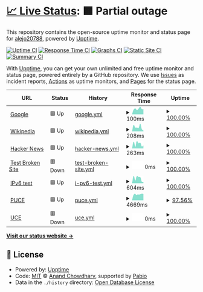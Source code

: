 # [📈 Live Status](https://alejo20788.github.io/uptime2): <!--live status--> **🟧 Partial outage**

This repository contains the open-source uptime monitor and status page for [alejo20788](https://alejo20788.github.io/uptime2), powered by [Upptime](https://github.com/upptime/upptime).

[![Uptime CI](https://github.com/alejo20788/uptime2/workflows/Uptime%20CI/badge.svg)](https://github.com/alejo20788/uptime2/actions?query=workflow%3A%22Uptime+CI%22)
[![Response Time CI](https://github.com/alejo20788/uptime2/workflows/Response%20Time%20CI/badge.svg)](https://github.com/alejo20788/uptime2/actions?query=workflow%3A%22Response+Time+CI%22)
[![Graphs CI](https://github.com/alejo20788/uptime2/workflows/Graphs%20CI/badge.svg)](https://github.com/alejo20788/uptime2/actions?query=workflow%3A%22Graphs+CI%22)
[![Static Site CI](https://github.com/alejo20788/uptime2/workflows/Static%20Site%20CI/badge.svg)](https://github.com/alejo20788/uptime2/actions?query=workflow%3A%22Static+Site+CI%22)
[![Summary CI](https://github.com/alejo20788/uptime2/workflows/Summary%20CI/badge.svg)](https://github.com/alejo20788/uptime2/actions?query=workflow%3A%22Summary+CI%22)

With [Upptime](https://upptime.js.org), you can get your own unlimited and free uptime monitor and status page, powered entirely by a GitHub repository. We use [Issues](https://github.com/alejo20788/uptime2/issues) as incident reports, [Actions](https://github.com/alejo20788/uptime2/actions) as uptime monitors, and [Pages](https://alejo20788.github.io/uptime2) for the status page.

<!--start: status pages-->
<!-- This summary is generated by Upptime (https://github.com/upptime/upptime) -->
<!-- Do not edit this manually, your changes will be overwritten -->
<!-- prettier-ignore -->
| URL | Status | History | Response Time | Uptime |
| --- | ------ | ------- | ------------- | ------ |
| <img alt="" src="https://icons.duckduckgo.com/ip3/www.google.com.ico" height="13"> [Google](https://www.google.com) | 🟩 Up | [google.yml](https://github.com/alejo20788/uptime2/commits/HEAD/history/google.yml) | <details><summary><img alt="Response time graph" src="./graphs/google/response-time-week.png" height="20"> 100ms</summary><br><a href="https://alejo20788.github.io/uptime2/history/google"><img alt="Response time 114" src="https://img.shields.io/endpoint?url=https%3A%2F%2Fraw.githubusercontent.com%2Falejo20788%2Fuptime2%2FHEAD%2Fapi%2Fgoogle%2Fresponse-time.json"></a><br><a href="https://alejo20788.github.io/uptime2/history/google"><img alt="24-hour response time 94" src="https://img.shields.io/endpoint?url=https%3A%2F%2Fraw.githubusercontent.com%2Falejo20788%2Fuptime2%2FHEAD%2Fapi%2Fgoogle%2Fresponse-time-day.json"></a><br><a href="https://alejo20788.github.io/uptime2/history/google"><img alt="7-day response time 100" src="https://img.shields.io/endpoint?url=https%3A%2F%2Fraw.githubusercontent.com%2Falejo20788%2Fuptime2%2FHEAD%2Fapi%2Fgoogle%2Fresponse-time-week.json"></a><br><a href="https://alejo20788.github.io/uptime2/history/google"><img alt="30-day response time 114" src="https://img.shields.io/endpoint?url=https%3A%2F%2Fraw.githubusercontent.com%2Falejo20788%2Fuptime2%2FHEAD%2Fapi%2Fgoogle%2Fresponse-time-month.json"></a><br><a href="https://alejo20788.github.io/uptime2/history/google"><img alt="1-year response time 114" src="https://img.shields.io/endpoint?url=https%3A%2F%2Fraw.githubusercontent.com%2Falejo20788%2Fuptime2%2FHEAD%2Fapi%2Fgoogle%2Fresponse-time-year.json"></a></details> | <details><summary><a href="https://alejo20788.github.io/uptime2/history/google">100.00%</a></summary><a href="https://alejo20788.github.io/uptime2/history/google"><img alt="All-time uptime 100.00%" src="https://img.shields.io/endpoint?url=https%3A%2F%2Fraw.githubusercontent.com%2Falejo20788%2Fuptime2%2FHEAD%2Fapi%2Fgoogle%2Fuptime.json"></a><br><a href="https://alejo20788.github.io/uptime2/history/google"><img alt="24-hour uptime 100.00%" src="https://img.shields.io/endpoint?url=https%3A%2F%2Fraw.githubusercontent.com%2Falejo20788%2Fuptime2%2FHEAD%2Fapi%2Fgoogle%2Fuptime-day.json"></a><br><a href="https://alejo20788.github.io/uptime2/history/google"><img alt="7-day uptime 100.00%" src="https://img.shields.io/endpoint?url=https%3A%2F%2Fraw.githubusercontent.com%2Falejo20788%2Fuptime2%2FHEAD%2Fapi%2Fgoogle%2Fuptime-week.json"></a><br><a href="https://alejo20788.github.io/uptime2/history/google"><img alt="30-day uptime 100.00%" src="https://img.shields.io/endpoint?url=https%3A%2F%2Fraw.githubusercontent.com%2Falejo20788%2Fuptime2%2FHEAD%2Fapi%2Fgoogle%2Fuptime-month.json"></a><br><a href="https://alejo20788.github.io/uptime2/history/google"><img alt="1-year uptime 100.00%" src="https://img.shields.io/endpoint?url=https%3A%2F%2Fraw.githubusercontent.com%2Falejo20788%2Fuptime2%2FHEAD%2Fapi%2Fgoogle%2Fuptime-year.json"></a></details>
| <img alt="" src="https://icons.duckduckgo.com/ip3/en.wikipedia.org.ico" height="13"> [Wikipedia](https://en.wikipedia.org) | 🟩 Up | [wikipedia.yml](https://github.com/alejo20788/uptime2/commits/HEAD/history/wikipedia.yml) | <details><summary><img alt="Response time graph" src="./graphs/wikipedia/response-time-week.png" height="20"> 208ms</summary><br><a href="https://alejo20788.github.io/uptime2/history/wikipedia"><img alt="Response time 213" src="https://img.shields.io/endpoint?url=https%3A%2F%2Fraw.githubusercontent.com%2Falejo20788%2Fuptime2%2FHEAD%2Fapi%2Fwikipedia%2Fresponse-time.json"></a><br><a href="https://alejo20788.github.io/uptime2/history/wikipedia"><img alt="24-hour response time 41" src="https://img.shields.io/endpoint?url=https%3A%2F%2Fraw.githubusercontent.com%2Falejo20788%2Fuptime2%2FHEAD%2Fapi%2Fwikipedia%2Fresponse-time-day.json"></a><br><a href="https://alejo20788.github.io/uptime2/history/wikipedia"><img alt="7-day response time 208" src="https://img.shields.io/endpoint?url=https%3A%2F%2Fraw.githubusercontent.com%2Falejo20788%2Fuptime2%2FHEAD%2Fapi%2Fwikipedia%2Fresponse-time-week.json"></a><br><a href="https://alejo20788.github.io/uptime2/history/wikipedia"><img alt="30-day response time 213" src="https://img.shields.io/endpoint?url=https%3A%2F%2Fraw.githubusercontent.com%2Falejo20788%2Fuptime2%2FHEAD%2Fapi%2Fwikipedia%2Fresponse-time-month.json"></a><br><a href="https://alejo20788.github.io/uptime2/history/wikipedia"><img alt="1-year response time 213" src="https://img.shields.io/endpoint?url=https%3A%2F%2Fraw.githubusercontent.com%2Falejo20788%2Fuptime2%2FHEAD%2Fapi%2Fwikipedia%2Fresponse-time-year.json"></a></details> | <details><summary><a href="https://alejo20788.github.io/uptime2/history/wikipedia">100.00%</a></summary><a href="https://alejo20788.github.io/uptime2/history/wikipedia"><img alt="All-time uptime 100.00%" src="https://img.shields.io/endpoint?url=https%3A%2F%2Fraw.githubusercontent.com%2Falejo20788%2Fuptime2%2FHEAD%2Fapi%2Fwikipedia%2Fuptime.json"></a><br><a href="https://alejo20788.github.io/uptime2/history/wikipedia"><img alt="24-hour uptime 100.00%" src="https://img.shields.io/endpoint?url=https%3A%2F%2Fraw.githubusercontent.com%2Falejo20788%2Fuptime2%2FHEAD%2Fapi%2Fwikipedia%2Fuptime-day.json"></a><br><a href="https://alejo20788.github.io/uptime2/history/wikipedia"><img alt="7-day uptime 100.00%" src="https://img.shields.io/endpoint?url=https%3A%2F%2Fraw.githubusercontent.com%2Falejo20788%2Fuptime2%2FHEAD%2Fapi%2Fwikipedia%2Fuptime-week.json"></a><br><a href="https://alejo20788.github.io/uptime2/history/wikipedia"><img alt="30-day uptime 100.00%" src="https://img.shields.io/endpoint?url=https%3A%2F%2Fraw.githubusercontent.com%2Falejo20788%2Fuptime2%2FHEAD%2Fapi%2Fwikipedia%2Fuptime-month.json"></a><br><a href="https://alejo20788.github.io/uptime2/history/wikipedia"><img alt="1-year uptime 100.00%" src="https://img.shields.io/endpoint?url=https%3A%2F%2Fraw.githubusercontent.com%2Falejo20788%2Fuptime2%2FHEAD%2Fapi%2Fwikipedia%2Fuptime-year.json"></a></details>
| <img alt="" src="https://icons.duckduckgo.com/ip3/news.ycombinator.com.ico" height="13"> [Hacker News](https://news.ycombinator.com) | 🟩 Up | [hacker-news.yml](https://github.com/alejo20788/uptime2/commits/HEAD/history/hacker-news.yml) | <details><summary><img alt="Response time graph" src="./graphs/hacker-news/response-time-week.png" height="20"> 263ms</summary><br><a href="https://alejo20788.github.io/uptime2/history/hacker-news"><img alt="Response time 277" src="https://img.shields.io/endpoint?url=https%3A%2F%2Fraw.githubusercontent.com%2Falejo20788%2Fuptime2%2FHEAD%2Fapi%2Fhacker-news%2Fresponse-time.json"></a><br><a href="https://alejo20788.github.io/uptime2/history/hacker-news"><img alt="24-hour response time 168" src="https://img.shields.io/endpoint?url=https%3A%2F%2Fraw.githubusercontent.com%2Falejo20788%2Fuptime2%2FHEAD%2Fapi%2Fhacker-news%2Fresponse-time-day.json"></a><br><a href="https://alejo20788.github.io/uptime2/history/hacker-news"><img alt="7-day response time 263" src="https://img.shields.io/endpoint?url=https%3A%2F%2Fraw.githubusercontent.com%2Falejo20788%2Fuptime2%2FHEAD%2Fapi%2Fhacker-news%2Fresponse-time-week.json"></a><br><a href="https://alejo20788.github.io/uptime2/history/hacker-news"><img alt="30-day response time 277" src="https://img.shields.io/endpoint?url=https%3A%2F%2Fraw.githubusercontent.com%2Falejo20788%2Fuptime2%2FHEAD%2Fapi%2Fhacker-news%2Fresponse-time-month.json"></a><br><a href="https://alejo20788.github.io/uptime2/history/hacker-news"><img alt="1-year response time 277" src="https://img.shields.io/endpoint?url=https%3A%2F%2Fraw.githubusercontent.com%2Falejo20788%2Fuptime2%2FHEAD%2Fapi%2Fhacker-news%2Fresponse-time-year.json"></a></details> | <details><summary><a href="https://alejo20788.github.io/uptime2/history/hacker-news">100.00%</a></summary><a href="https://alejo20788.github.io/uptime2/history/hacker-news"><img alt="All-time uptime 100.00%" src="https://img.shields.io/endpoint?url=https%3A%2F%2Fraw.githubusercontent.com%2Falejo20788%2Fuptime2%2FHEAD%2Fapi%2Fhacker-news%2Fuptime.json"></a><br><a href="https://alejo20788.github.io/uptime2/history/hacker-news"><img alt="24-hour uptime 100.00%" src="https://img.shields.io/endpoint?url=https%3A%2F%2Fraw.githubusercontent.com%2Falejo20788%2Fuptime2%2FHEAD%2Fapi%2Fhacker-news%2Fuptime-day.json"></a><br><a href="https://alejo20788.github.io/uptime2/history/hacker-news"><img alt="7-day uptime 100.00%" src="https://img.shields.io/endpoint?url=https%3A%2F%2Fraw.githubusercontent.com%2Falejo20788%2Fuptime2%2FHEAD%2Fapi%2Fhacker-news%2Fuptime-week.json"></a><br><a href="https://alejo20788.github.io/uptime2/history/hacker-news"><img alt="30-day uptime 100.00%" src="https://img.shields.io/endpoint?url=https%3A%2F%2Fraw.githubusercontent.com%2Falejo20788%2Fuptime2%2FHEAD%2Fapi%2Fhacker-news%2Fuptime-month.json"></a><br><a href="https://alejo20788.github.io/uptime2/history/hacker-news"><img alt="1-year uptime 100.00%" src="https://img.shields.io/endpoint?url=https%3A%2F%2Fraw.githubusercontent.com%2Falejo20788%2Fuptime2%2FHEAD%2Fapi%2Fhacker-news%2Fuptime-year.json"></a></details>
| <img alt="" src="https://icons.duckduckgo.com/ip3/thissitedoesnotexist.koj.co.ico" height="13"> [Test Broken Site](https://thissitedoesnotexist.koj.co) | 🟥 Down | [test-broken-site.yml](https://github.com/alejo20788/uptime2/commits/HEAD/history/test-broken-site.yml) | <details><summary><img alt="Response time graph" src="./graphs/test-broken-site/response-time-week.png" height="20"> 0ms</summary><br><a href="https://alejo20788.github.io/uptime2/history/test-broken-site"><img alt="Response time 0" src="https://img.shields.io/endpoint?url=https%3A%2F%2Fraw.githubusercontent.com%2Falejo20788%2Fuptime2%2FHEAD%2Fapi%2Ftest-broken-site%2Fresponse-time.json"></a><br><a href="https://alejo20788.github.io/uptime2/history/test-broken-site"><img alt="24-hour response time 0" src="https://img.shields.io/endpoint?url=https%3A%2F%2Fraw.githubusercontent.com%2Falejo20788%2Fuptime2%2FHEAD%2Fapi%2Ftest-broken-site%2Fresponse-time-day.json"></a><br><a href="https://alejo20788.github.io/uptime2/history/test-broken-site"><img alt="7-day response time 0" src="https://img.shields.io/endpoint?url=https%3A%2F%2Fraw.githubusercontent.com%2Falejo20788%2Fuptime2%2FHEAD%2Fapi%2Ftest-broken-site%2Fresponse-time-week.json"></a><br><a href="https://alejo20788.github.io/uptime2/history/test-broken-site"><img alt="30-day response time 0" src="https://img.shields.io/endpoint?url=https%3A%2F%2Fraw.githubusercontent.com%2Falejo20788%2Fuptime2%2FHEAD%2Fapi%2Ftest-broken-site%2Fresponse-time-month.json"></a><br><a href="https://alejo20788.github.io/uptime2/history/test-broken-site"><img alt="1-year response time 0" src="https://img.shields.io/endpoint?url=https%3A%2F%2Fraw.githubusercontent.com%2Falejo20788%2Fuptime2%2FHEAD%2Fapi%2Ftest-broken-site%2Fresponse-time-year.json"></a></details> | <details><summary><a href="https://alejo20788.github.io/uptime2/history/test-broken-site">100.00%</a></summary><a href="https://alejo20788.github.io/uptime2/history/test-broken-site"><img alt="All-time uptime 100.00%" src="https://img.shields.io/endpoint?url=https%3A%2F%2Fraw.githubusercontent.com%2Falejo20788%2Fuptime2%2FHEAD%2Fapi%2Ftest-broken-site%2Fuptime.json"></a><br><a href="https://alejo20788.github.io/uptime2/history/test-broken-site"><img alt="24-hour uptime 100.00%" src="https://img.shields.io/endpoint?url=https%3A%2F%2Fraw.githubusercontent.com%2Falejo20788%2Fuptime2%2FHEAD%2Fapi%2Ftest-broken-site%2Fuptime-day.json"></a><br><a href="https://alejo20788.github.io/uptime2/history/test-broken-site"><img alt="7-day uptime 100.00%" src="https://img.shields.io/endpoint?url=https%3A%2F%2Fraw.githubusercontent.com%2Falejo20788%2Fuptime2%2FHEAD%2Fapi%2Ftest-broken-site%2Fuptime-week.json"></a><br><a href="https://alejo20788.github.io/uptime2/history/test-broken-site"><img alt="30-day uptime 100.00%" src="https://img.shields.io/endpoint?url=https%3A%2F%2Fraw.githubusercontent.com%2Falejo20788%2Fuptime2%2FHEAD%2Fapi%2Ftest-broken-site%2Fuptime-month.json"></a><br><a href="https://alejo20788.github.io/uptime2/history/test-broken-site"><img alt="1-year uptime 100.00%" src="https://img.shields.io/endpoint?url=https%3A%2F%2Fraw.githubusercontent.com%2Falejo20788%2Fuptime2%2FHEAD%2Fapi%2Ftest-broken-site%2Fuptime-year.json"></a></details>
| <img alt="" src="https://icons.duckduckgo.com/ip3/null.ico" height="13"> [IPv6 test](forwardemail.net) | 🟩 Up | [i-pv6-test.yml](https://github.com/alejo20788/uptime2/commits/HEAD/history/i-pv6-test.yml) | <details><summary><img alt="Response time graph" src="./graphs/i-pv6-test/response-time-week.png" height="20"> 604ms</summary><br><a href="https://alejo20788.github.io/uptime2/history/i-pv6-test"><img alt="Response time 599" src="https://img.shields.io/endpoint?url=https%3A%2F%2Fraw.githubusercontent.com%2Falejo20788%2Fuptime2%2FHEAD%2Fapi%2Fi-pv6-test%2Fresponse-time.json"></a><br><a href="https://alejo20788.github.io/uptime2/history/i-pv6-test"><img alt="24-hour response time 155" src="https://img.shields.io/endpoint?url=https%3A%2F%2Fraw.githubusercontent.com%2Falejo20788%2Fuptime2%2FHEAD%2Fapi%2Fi-pv6-test%2Fresponse-time-day.json"></a><br><a href="https://alejo20788.github.io/uptime2/history/i-pv6-test"><img alt="7-day response time 604" src="https://img.shields.io/endpoint?url=https%3A%2F%2Fraw.githubusercontent.com%2Falejo20788%2Fuptime2%2FHEAD%2Fapi%2Fi-pv6-test%2Fresponse-time-week.json"></a><br><a href="https://alejo20788.github.io/uptime2/history/i-pv6-test"><img alt="30-day response time 599" src="https://img.shields.io/endpoint?url=https%3A%2F%2Fraw.githubusercontent.com%2Falejo20788%2Fuptime2%2FHEAD%2Fapi%2Fi-pv6-test%2Fresponse-time-month.json"></a><br><a href="https://alejo20788.github.io/uptime2/history/i-pv6-test"><img alt="1-year response time 599" src="https://img.shields.io/endpoint?url=https%3A%2F%2Fraw.githubusercontent.com%2Falejo20788%2Fuptime2%2FHEAD%2Fapi%2Fi-pv6-test%2Fresponse-time-year.json"></a></details> | <details><summary><a href="https://alejo20788.github.io/uptime2/history/i-pv6-test">100.00%</a></summary><a href="https://alejo20788.github.io/uptime2/history/i-pv6-test"><img alt="All-time uptime 100.00%" src="https://img.shields.io/endpoint?url=https%3A%2F%2Fraw.githubusercontent.com%2Falejo20788%2Fuptime2%2FHEAD%2Fapi%2Fi-pv6-test%2Fuptime.json"></a><br><a href="https://alejo20788.github.io/uptime2/history/i-pv6-test"><img alt="24-hour uptime 100.00%" src="https://img.shields.io/endpoint?url=https%3A%2F%2Fraw.githubusercontent.com%2Falejo20788%2Fuptime2%2FHEAD%2Fapi%2Fi-pv6-test%2Fuptime-day.json"></a><br><a href="https://alejo20788.github.io/uptime2/history/i-pv6-test"><img alt="7-day uptime 100.00%" src="https://img.shields.io/endpoint?url=https%3A%2F%2Fraw.githubusercontent.com%2Falejo20788%2Fuptime2%2FHEAD%2Fapi%2Fi-pv6-test%2Fuptime-week.json"></a><br><a href="https://alejo20788.github.io/uptime2/history/i-pv6-test"><img alt="30-day uptime 100.00%" src="https://img.shields.io/endpoint?url=https%3A%2F%2Fraw.githubusercontent.com%2Falejo20788%2Fuptime2%2FHEAD%2Fapi%2Fi-pv6-test%2Fuptime-month.json"></a><br><a href="https://alejo20788.github.io/uptime2/history/i-pv6-test"><img alt="1-year uptime 100.00%" src="https://img.shields.io/endpoint?url=https%3A%2F%2Fraw.githubusercontent.com%2Falejo20788%2Fuptime2%2FHEAD%2Fapi%2Fi-pv6-test%2Fuptime-year.json"></a></details>
| <img alt="" src="https://icons.duckduckgo.com/ip3/www.puce.edu.ec.ico" height="13"> [PUCE](https://www.puce.edu.ec/) | 🟩 Up | [puce.yml](https://github.com/alejo20788/uptime2/commits/HEAD/history/puce.yml) | <details><summary><img alt="Response time graph" src="./graphs/puce/response-time-week.png" height="20"> 4669ms</summary><br><a href="https://alejo20788.github.io/uptime2/history/puce"><img alt="Response time 4613" src="https://img.shields.io/endpoint?url=https%3A%2F%2Fraw.githubusercontent.com%2Falejo20788%2Fuptime2%2FHEAD%2Fapi%2Fpuce%2Fresponse-time.json"></a><br><a href="https://alejo20788.github.io/uptime2/history/puce"><img alt="24-hour response time 4983" src="https://img.shields.io/endpoint?url=https%3A%2F%2Fraw.githubusercontent.com%2Falejo20788%2Fuptime2%2FHEAD%2Fapi%2Fpuce%2Fresponse-time-day.json"></a><br><a href="https://alejo20788.github.io/uptime2/history/puce"><img alt="7-day response time 4669" src="https://img.shields.io/endpoint?url=https%3A%2F%2Fraw.githubusercontent.com%2Falejo20788%2Fuptime2%2FHEAD%2Fapi%2Fpuce%2Fresponse-time-week.json"></a><br><a href="https://alejo20788.github.io/uptime2/history/puce"><img alt="30-day response time 4613" src="https://img.shields.io/endpoint?url=https%3A%2F%2Fraw.githubusercontent.com%2Falejo20788%2Fuptime2%2FHEAD%2Fapi%2Fpuce%2Fresponse-time-month.json"></a><br><a href="https://alejo20788.github.io/uptime2/history/puce"><img alt="1-year response time 4613" src="https://img.shields.io/endpoint?url=https%3A%2F%2Fraw.githubusercontent.com%2Falejo20788%2Fuptime2%2FHEAD%2Fapi%2Fpuce%2Fresponse-time-year.json"></a></details> | <details><summary><a href="https://alejo20788.github.io/uptime2/history/puce">97.56%</a></summary><a href="https://alejo20788.github.io/uptime2/history/puce"><img alt="All-time uptime 99.28%" src="https://img.shields.io/endpoint?url=https%3A%2F%2Fraw.githubusercontent.com%2Falejo20788%2Fuptime2%2FHEAD%2Fapi%2Fpuce%2Fuptime.json"></a><br><a href="https://alejo20788.github.io/uptime2/history/puce"><img alt="24-hour uptime 100.00%" src="https://img.shields.io/endpoint?url=https%3A%2F%2Fraw.githubusercontent.com%2Falejo20788%2Fuptime2%2FHEAD%2Fapi%2Fpuce%2Fuptime-day.json"></a><br><a href="https://alejo20788.github.io/uptime2/history/puce"><img alt="7-day uptime 97.56%" src="https://img.shields.io/endpoint?url=https%3A%2F%2Fraw.githubusercontent.com%2Falejo20788%2Fuptime2%2FHEAD%2Fapi%2Fpuce%2Fuptime-week.json"></a><br><a href="https://alejo20788.github.io/uptime2/history/puce"><img alt="30-day uptime 99.28%" src="https://img.shields.io/endpoint?url=https%3A%2F%2Fraw.githubusercontent.com%2Falejo20788%2Fuptime2%2FHEAD%2Fapi%2Fpuce%2Fuptime-month.json"></a><br><a href="https://alejo20788.github.io/uptime2/history/puce"><img alt="1-year uptime 99.28%" src="https://img.shields.io/endpoint?url=https%3A%2F%2Fraw.githubusercontent.com%2Falejo20788%2Fuptime2%2FHEAD%2Fapi%2Fpuce%2Fuptime-year.json"></a></details>
| <img alt="" src="https://icons.duckduckgo.com/ip3/www.uce.edu.ec.ico" height="13"> [UCE](https://www.uce.edu.ec/) | 🟥 Down | [uce.yml](https://github.com/alejo20788/uptime2/commits/HEAD/history/uce.yml) | <details><summary><img alt="Response time graph" src="./graphs/uce/response-time-week.png" height="20"> 0ms</summary><br><a href="https://alejo20788.github.io/uptime2/history/uce"><img alt="Response time 1145" src="https://img.shields.io/endpoint?url=https%3A%2F%2Fraw.githubusercontent.com%2Falejo20788%2Fuptime2%2FHEAD%2Fapi%2Fuce%2Fresponse-time.json"></a><br><a href="https://alejo20788.github.io/uptime2/history/uce"><img alt="24-hour response time 0" src="https://img.shields.io/endpoint?url=https%3A%2F%2Fraw.githubusercontent.com%2Falejo20788%2Fuptime2%2FHEAD%2Fapi%2Fuce%2Fresponse-time-day.json"></a><br><a href="https://alejo20788.github.io/uptime2/history/uce"><img alt="7-day response time 0" src="https://img.shields.io/endpoint?url=https%3A%2F%2Fraw.githubusercontent.com%2Falejo20788%2Fuptime2%2FHEAD%2Fapi%2Fuce%2Fresponse-time-week.json"></a><br><a href="https://alejo20788.github.io/uptime2/history/uce"><img alt="30-day response time 1145" src="https://img.shields.io/endpoint?url=https%3A%2F%2Fraw.githubusercontent.com%2Falejo20788%2Fuptime2%2FHEAD%2Fapi%2Fuce%2Fresponse-time-month.json"></a><br><a href="https://alejo20788.github.io/uptime2/history/uce"><img alt="1-year response time 1145" src="https://img.shields.io/endpoint?url=https%3A%2F%2Fraw.githubusercontent.com%2Falejo20788%2Fuptime2%2FHEAD%2Fapi%2Fuce%2Fresponse-time-year.json"></a></details> | <details><summary><a href="https://alejo20788.github.io/uptime2/history/uce">100.00%</a></summary><a href="https://alejo20788.github.io/uptime2/history/uce"><img alt="All-time uptime 81.08%" src="https://img.shields.io/endpoint?url=https%3A%2F%2Fraw.githubusercontent.com%2Falejo20788%2Fuptime2%2FHEAD%2Fapi%2Fuce%2Fuptime.json"></a><br><a href="https://alejo20788.github.io/uptime2/history/uce"><img alt="24-hour uptime 100.00%" src="https://img.shields.io/endpoint?url=https%3A%2F%2Fraw.githubusercontent.com%2Falejo20788%2Fuptime2%2FHEAD%2Fapi%2Fuce%2Fuptime-day.json"></a><br><a href="https://alejo20788.github.io/uptime2/history/uce"><img alt="7-day uptime 100.00%" src="https://img.shields.io/endpoint?url=https%3A%2F%2Fraw.githubusercontent.com%2Falejo20788%2Fuptime2%2FHEAD%2Fapi%2Fuce%2Fuptime-week.json"></a><br><a href="https://alejo20788.github.io/uptime2/history/uce"><img alt="30-day uptime 81.08%" src="https://img.shields.io/endpoint?url=https%3A%2F%2Fraw.githubusercontent.com%2Falejo20788%2Fuptime2%2FHEAD%2Fapi%2Fuce%2Fuptime-month.json"></a><br><a href="https://alejo20788.github.io/uptime2/history/uce"><img alt="1-year uptime 81.08%" src="https://img.shields.io/endpoint?url=https%3A%2F%2Fraw.githubusercontent.com%2Falejo20788%2Fuptime2%2FHEAD%2Fapi%2Fuce%2Fuptime-year.json"></a></details>

<!--end: status pages-->

[**Visit our status website →**](https://alejo20788.github.io/uptime2)

## 📄 License

- Powered by: [Upptime](https://github.com/upptime/upptime)
- Code: [MIT](./LICENSE) © [Anand Chowdhary](https://anandchowdhary.com), supported by [Pabio](https://pabio.com)
- Data in the `./history` directory: [Open Database License](https://opendatacommons.org/licenses/odbl/1-0/)
